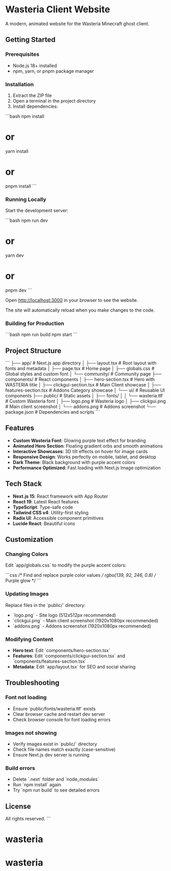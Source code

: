 # Wasteria Client Website

A modern, animated website for the Wasteria Minecraft ghost client.

## Getting Started

### Prerequisites

- Node.js 18+ installed
- npm, yarn, or pnpm package manager

### Installation

1. Extract the ZIP file
2. Open a terminal in the project directory
3. Install dependencies:

\`\`\`bash
npm install
# or
yarn install
# or
pnpm install
\`\`\`

### Running Locally

Start the development server:

\`\`\`bash
npm run dev
# or
yarn dev
# or
pnpm dev
\`\`\`

Open [http://localhost:3000](http://localhost:3000) in your browser to see the website.

The site will automatically reload when you make changes to the code.

### Building for Production

\`\`\`bash
npm run build
npm start
\`\`\`

## Project Structure

\`\`\`
├── app/                    # Next.js app directory
│   ├── layout.tsx         # Root layout with fonts and metadata
│   ├── page.tsx           # Home page
│   ├── globals.css        # Global styles and custom font
│   └── community/         # Community page
├── components/            # React components
│   ├── hero-section.tsx   # Hero with WASTERIA title
│   ├── clickgui-section.tsx  # Main Client showcase
│   ├── features-section.tsx  # Addons Category showcase
│   └── ui/                # Reusable UI components
├── public/                # Static assets
│   ├── fonts/
│   │   └── wasteria.ttf   # Custom Wasteria font
│   ├── logo.png           # Wasteria logo
│   ├── clickgui.png       # Main client screenshot
│   └── addons.png         # Addons screenshot
└── package.json           # Dependencies and scripts
\`\`\`

## Features

- **Custom Wasteria Font**: Glowing purple text effect for branding
- **Animated Hero Section**: Floating gradient orbs and smooth animations
- **Interactive Showcases**: 3D tilt effects on hover for image cards
- **Responsive Design**: Works perfectly on mobile, tablet, and desktop
- **Dark Theme**: Black background with purple accent colors
- **Performance Optimized**: Fast loading with Next.js Image optimization

## Tech Stack

- **Next.js 15**: React framework with App Router
- **React 19**: Latest React features
- **TypeScript**: Type-safe code
- **Tailwind CSS v4**: Utility-first styling
- **Radix UI**: Accessible component primitives
- **Lucide React**: Beautiful icons

## Customization

### Changing Colors

Edit \`app/globals.css\` to modify the purple accent colors:

\`\`\`css
/* Find and replace purple color values */
rgba(139, 92, 246, 0.8)  /* Purple glow */
\`\`\`

### Updating Images

Replace files in the \`public/\` directory:
- \`logo.png\` - Site logo (512x512px recommended)
- \`clickgui.png\` - Main client screenshot (1920x1080px recommended)
- \`addons.png\` - Addons screenshot (1920x1080px recommended)

### Modifying Content

- **Hero text**: Edit \`components/hero-section.tsx\`
- **Features**: Edit \`components/clickgui-section.tsx\` and \`components/features-section.tsx\`
- **Metadata**: Edit \`app/layout.tsx\` for SEO and social sharing

## Troubleshooting

### Font not loading
- Ensure \`public/fonts/wasteria.ttf\` exists
- Clear browser cache and restart dev server
- Check browser console for font loading errors

### Images not showing
- Verify images exist in \`public/\` directory
- Check file names match exactly (case-sensitive)
- Ensure Next.js dev server is running

### Build errors
- Delete \`.next\` folder and \`node_modules\`
- Run \`npm install\` again
- Try \`npm run build\` to see detailed errors

## License

All rights reserved.
\`\`\`
# wasteria
# wasteria

